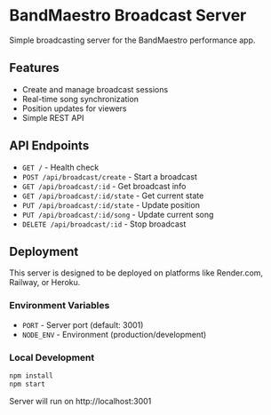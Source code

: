 # BandMaestro Broadcast Server

Simple broadcasting server for the BandMaestro performance app.

## Features

- Create and manage broadcast sessions
- Real-time song synchronization
- Position updates for viewers
- Simple REST API

## API Endpoints

- `GET /` - Health check
- `POST /api/broadcast/create` - Start a broadcast
- `GET /api/broadcast/:id` - Get broadcast info
- `GET /api/broadcast/:id/state` - Get current state
- `PUT /api/broadcast/:id/state` - Update position
- `PUT /api/broadcast/:id/song` - Update current song
- `DELETE /api/broadcast/:id` - Stop broadcast

## Deployment

This server is designed to be deployed on platforms like Render.com, Railway, or Heroku.

### Environment Variables

- `PORT` - Server port (default: 3001)
- `NODE_ENV` - Environment (production/development)

### Local Development

```bash
npm install
npm start
```

Server will run on http://localhost:3001